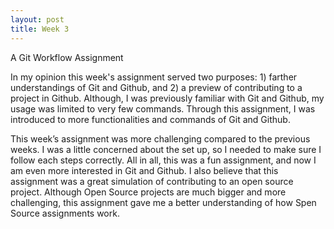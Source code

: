 ```yaml
---
layout: post
title: Week 3
---
```

A Git Workflow Assignment

In my opinion this week's assignment served two purposes: 1) farther understandings of Git and Github, and 2) a preview of contributing to a project in Github. Although, I was previously familiar with Git and Github, my usage was limited to very few commands. Through this assignment, I was introduced to more functionalities and commands of Git and Github. 

This week’s assignment was more challenging compared to the previous weeks. I was a little concerned about the set up, so I needed to make sure I follow each steps correctly. All in all, this was a fun assignment, and now I am even more interested in Git and Github. I also believe that this assignment was a great simulation of contributing to an open source project. Although Open Source projects are much bigger and more challenging, this assignment gave me a better understanding of how Spen Source assignments work.
